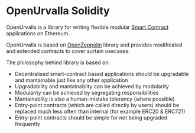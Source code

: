 # OpenUrvalla Solidity

OpenUrvalla is a library for writing flexible modular [Smart Contract](https://en.wikipedia.org/wiki/Smart_contract) applications on Ethereum.

OpenUrvalla is based on [OpenZeppelin](https://github.com/OpenZeppelin/openzeppelin-solidity) library and provides modificated and extended contracts to cover surtain usecases.

The philosophy behind library is based on:
* Decentralised smart-contract based applications should be upgradable and mantainable just like any other application
* Upgradability and mantainablity can be achieved by modularity
* Modularity can be achieved by segregating responsibilities
* Mantainablity is also a human-mistake tolerancy (where possible)
* Entry-point contracts (which are called directly by users) should be replaced much less often than internal (for example ERC20 & ERC721)
* Entry-point contracts should be simple for not being upgraded frequently